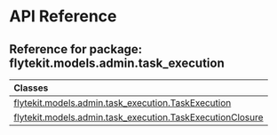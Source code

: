 # API Reference

## Reference for package: flytekit.models.admin.task_execution

| Classes  |
| :------------- |
| [flytekit.models.admin.task_execution.TaskExecution](flytekit_models_admin_task_execution_taskexecution) |
| [flytekit.models.admin.task_execution.TaskExecutionClosure](flytekit_models_admin_task_execution_taskexecutionclosure) |
